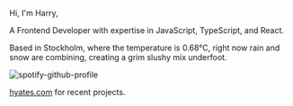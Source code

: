 Hi, I'm Harry,

A Frontend Developer with expertise in JavaScript, TypeScript, and React.

<!-- WEATHER_START -->
Based in Stockholm, where the temperature is 0.68°C, right now rain and snow are combining, creating a grim slushy mix underfoot.
<!-- WEATHER_END -->

<p align="left">
  <a>
    <img src="https://spotify-github-profile.vercel.app/api/view?uid=bigbello&cover_image=true&theme=natemoo-re&show_offline=true&background_color=121212&interchange=false&bar_color=53b14f&bar_color_cover=false" alt="spotify-github-profile">
  </a>
</p>

[hyates.com](http://hyates.com) for recent projects.




